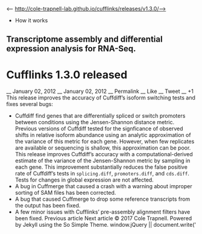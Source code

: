 <-- http://cole-trapnell-lab.github.io/cufflinks/releases/v1.3.0/-->

* How it works
## Transcriptome assembly and differential expression analysis for RNA-Seq.
# Cufflinks 1.3.0 released
__ January 02, 2012 __ January 02, 2012 __ Permalink __ Like __ Tweet __ +1
This release improves the accuracy of Cuffdiff’s isoform switching tests and fixes several bugs:
* Cuffdiff find genes that are differentially spliced or switch promoters between conditions using the Jensen-Shannon distance metric. Previous versions of Cuffdiff tested for the signficance of observed shifts in relative isoform abundance using an analytic approximation of the variance of this metric for each gene. However, when few replicates are available or sequencing is shallow, this approximation can be poor. This release improves Cuffdiff’s accuracy with a computational-derived estimate of the variance of the Jensen-Shannon metric by sampling in each gene. This improvement substantially reduces the false positive rate of Cuffdiff’s tests in `splicing.diff`, `promoters.diff`, and `cds.diff`. Tests for changes in global expression are not affected.
* A bug in Cuffmerge that caused a crash with a warning about improper sorting of SAM files has been corrected.
* A bug that caused Cuffmerge to drop some reference transcripts from the output has been fixed.
* A few minor issues with Cufflinks’ pre-assembly alignment filters have been fixed.
Previous article Next article
© 2017 Cole Trapnell. Powered by Jekyll using the So Simple Theme.
window.jQuery || document.write('<script src="http://cole-trapnell- lab.github.io/cufflinks/assets/js/vendor/jquery-1.9.1.min.js"><\/script>') var _gaq = _gaq || []; var pluginUrl = '//www.google- analytics.com/plugins/ga/inpage_linkid.js'; _gaq.push(['_require', 'inpage_linkid', pluginUrl]); _gaq.push(['_setAccount', 'UA-6101038-2']); _gaq.push(['_trackPageview']); (function() { var ga = document.createElement('script'); ga.type = 'text/javascript'; ga.async = true; ga.src = ('https:' == document.location.protocol ? 'https://ssl' : 'http://www') + '.google-analytics.com/ga.js'; var s = document.getElementsByTagName('script')[0]; s.parentNode.insertBefore(ga, s); })();